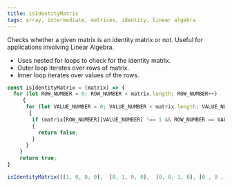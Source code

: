 ```yaml
---
title: isIdentityMatrix
tags: array, intermediate, matrices, identity, linear algebra
---
```


Checks whether a given matrix is an identity matrix or not. Useful for applications involving Linear Algebra.

- Uses nested for loops to check for the identity matrix.
- Outer loop iterates over rows of matrix.
- Inner loop iterates over values of the rows.

```js
const isIdentityMatrix = (matrix) => {
  for (let ROW_NUMBER = 0; ROW_NUMBER < matrix.length; ROW_NUMBER++) 
     {
      for (let VALUE_NUMBER = 0; VALUE_NUMBER < matrix.length; VALUE_NUMBER++)
       {
        if (matrix[ROW_NUMBER][VALUE_NUMBER] !== 1 && ROW_NUMBER == VALUE_NUMBER || matrix[ROW_NUMBER][VALUE_NUMBER] === 1 && ROW_NUMBER !== VALUE_NUMBER)
        {
          return false;
        }
      }
    }
    return true;
}
```

```js
isIdentityMatrix([[1, 0, 0, 0],  [0, 1, 0, 0],  [0, 0, 1, 0], [0 , 0 , 0 , 1]]); // Returns 'true'
```
